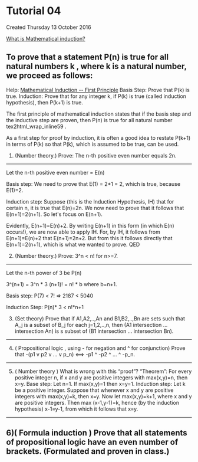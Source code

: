 # Tutorial 04
Created Thursday 13 October 2016

[What is Mathematical induction?](https://en.wikipedia.org/wiki/Mathematical_induction)



To prove that a statement P(n) is true for all natural numbers k , where  k is a natural number, we proceed as follows:
-----------------------------------------------------------------------------------------------------------------------
Help: [Mathematical Induction -- First Principle](http://www.cs.odu.edu/~cs381/cs381content/induction/induction.html)
Basis Step: Prove that P(k) is true. 
Induction: Prove that for any integer k, if P(k) is true (called induction hypothesis), then P(k+1) is true. 

The first principle of mathematical induction states that if the basis step and the inductive step are proven, then P(n) is true for all natural number tex2html_wrap_inline59 . 

As a first step for proof by induction,   it is often a good idea to restate P(k+1) in terms of P(k) so that P(k), which is assumed to be true, can be used.

1) (Number theory.) Prove: The n-th positive even number equals 2n.
-------------------------------------------------------------------
Let the n-th positive even number = E(n) 
	
Basis step: We need to prove that E(1) = 2*1 = 2, which is true, because E(1)=2. 
	
Induction step: Suppose (this is the Induction Hypothesis, IH) that for certain n, it is true that E(n)=2n. We now need to prove that it follows that E(n+1)=2(n+1). So let's focus on E(n+1). 
	
Evidently, E(n+1)=E(n)+2. By writing E(n+1) in this form (in which E(n) occurs!), we are now able to apply IH. For, by IH, it follows from E(n+1)=E(n)+2 that E(n+1)=2n+2. But from this it follows directly that E(n+1)=2(n+1), which is what we wanted to prove. QED
	

2) (Number theory.) Prove: 3^n < n! for n>=7.
---------------------------------------------
Let the n-th power of 3 be P(n)
	
3^(n+1) = 3^n * 3
(n+1)! = n! * b where b=n+1.
	
Basis step: P(7) < 7! => 2187 < 5040 
	
Induction Step:  P(n)* 3 < n!*n+1  
	
	
3) (Set theory) Prove that if A1,A2,..,An and B1,B2,..,Bn are sets such that A_j is a subset of B_j for each j=1,2,..,n, then (A1 intersection ... intersection An) is s subset of (B1 intersection ... intersection Bn).
-------------------------------------------------------------------------------------------------------------------------------------------------------------------------------------------------------------------------

4) ( Propositional logic , using - for negation and ^ for conjunction) Prove that -(p1 v p2 v ... v p_n) <==> -p1 ^ -p2 ^ ... ^ -p_n.
-------------------------------------------------------------------------------------------------------------------------------------

5) ( Number theory ) What is wrong with this “proof”? “Theorem”: For every positive integer n, if x and y are positive integers with max(x,y)=n, then x=y. Base step: Let n=1. If max(x,y)=1 then x=y=1. Induction step: Let k be a positive integer. Suppose that whenever x and y are positive integers with max(x,y)=k, then x=y. Now let max(x,y)=k+1, where x and y are positive integers. Then max (x-1,y-1)=k, hence (by the induction hypothesis) x-1=y-1, from which it follows that x=y.
--------------------------------------------------------------------------------------------------------------------------------------------------------------------------------------------------------------------------------------------------------------------------------------------------------------------------------------------------------------------------------------------------------------------------------------------------------------------------------------------------

6)( Formula induction ) Prove that all statements of propositional logic have an even number of brackets. (Formulated and proven in class.)
-------------------------------------------------------------------------------------------------------------------------------------------

